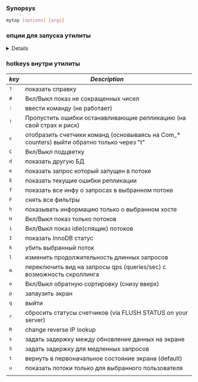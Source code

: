 ### Synopsys
```bash
mytop [options] [args]
```
### опции для запуска утилиты
<d>
  <details>
  
| ***option short*** | ***option long*** | ***<arguments> and Description*** |
|---|---|---|
| <b>-b</b> | <b>--batch</b> or<br> <b>--batchmode</b> |одноразово рисует показ монитора, как выполниить top через screen|
|  | <b>--color</b> or<br> <b>--nocolor</b> |highlight вывод или нет  |
| <b>-d</b> | <b>--db</b> or<br> <b>--database</b> |`<database>` - выбор базы данных|
| <b>-h</b> | <b>--host</b> |`<hostname>` - испольовать Hostname, `default - localhost`  |
| <b>-i</b> | <b>--idle</b> or<br> <b>--noi</b> or<br> <b>--noidle</b> |Показывать спящие(idle) потоки в выводе|
|  | <b>--long</b> or<br> <b>--nolong</b> |не использовать сокращение чисел или использовать   |
| <b>-m</b> | <b>--mode</b> |`<mode>` - variables:  qps(queries/second), top(overview), cmd(command summary), innodb(InnoDB status) or status()  |
| <b>-P</b> | <b>--port</b> |<port> - использовать порт , `default - 3306`  |
|  | <b>--resolve</b> | If you have skip-resolve set on MySQL (to keep it from doing a reverse DNS lookup on each inbound connection), mytop can replace IP addresses with hostnames |
| <b>-s</b> | <b>--delay</b> |`<seconds>` - устанавливает время обновления картинки на экране , `default - 5`  |
| <b>-S</b> | <b>--socket</b> |`<path/to/socket>` - возможность использовать вместо `<hostname>:<port>`  |
|  | <b>--sort</b> or<br> <b>--nosort</b> |Сортиировка по возврастанию или убыванию , `default - nosort`  |
| <b>-u</b> | <b>--user</b> |`<username>` - использовать пользователя , `default - root` |
  
  </details>
</d>  

### hotkeys внутри утилиты
| ***key*** | ***Description*** |
|---|---|
| <kbd>?</kbd> | показать справку | 
| <kbd>#</kbd> | Вкл/Выкл показ не сокращенных чисел |  
| <kbd>:</kbd> | ввести команду (не работает) |  
| <kbd>!</kbd> | Пропустить ошибки останавливающие репликацию (на свой страх и риск)
| <kbd>c</kbd> | отобразить счетчики команд (основываясь на Com_* counters)  выйти обратно только через "t" |  
| <kbd>C</kbd> | Вкл/Выкл подцветку |  
| <kbd>d</kbd> | показать другую БД |
| <kbd>e</kbd> | показать запрос который запущен в потоке |  
| <kbd>E</kbd> | показать текущие ошибки репликации |  
| <kbd>f</kbd> | показать все инфу о запросах в выбранном потоке |  
| <kbd>F</kbd> | снять все фильтры |
| <kbd>h</kbd> | показывать информацию только о выбранном хосте |  
| <kbd>H</kbd> | Вкл/Выкл показ только потоков |
| <kbd>i</kbd> | Вкл/Выкл показ idle(спящик) потоков |  
| <kbd>I</kbd> | показать InnoDB статус |  
| <kbd>k</kbd> | убить выбранный поток |  
| <kbd>l</kbd> | изменить продолжительность длинных запросов| 
| <kbd>m</kbd> | переключить вид на запросы qps (queries/sec) с возможность скроллинга |  
| <kbd>o</kbd> | Вкл/Выкл обратную сортировку (снизу вверх) |  
| <kbd>p</kbd> | запаузить экран |  
| <kbd>q</kbd> | выйти|
| <kbd>r</kbd> | сбросить статусы счетчиков (via FLUSH STATUS on your server) |  
| <kbd>R</kbd> | change reverse IP lookup  |  
| <kbd>s</kbd> | задать задержку между обновление данных на экране |  
| <kbd>S</kbd> | задать задержку для медленных запросов| 
| <kbd>t</kbd> | вернуть в первоначальное состояние экрана (default) |  
| <kbd>u</kbd> | показать потоки только для выбранного пользователя |  
|  |  |
